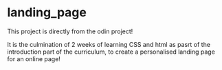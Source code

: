 # landing_page

This project is directly from the odin project!

It is the culmination of 2 weeks of learning CSS and html as pasrt of the introduction part of the curriculum, to create a personalised landing page for an online page!